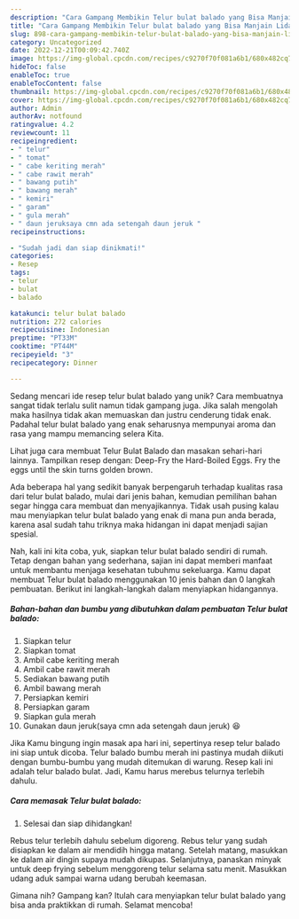 ```yaml
---
description: "Cara Gampang Membikin Telur bulat balado yang Bisa Manjain Lidah"
title: "Cara Gampang Membikin Telur bulat balado yang Bisa Manjain Lidah"
slug: 898-cara-gampang-membikin-telur-bulat-balado-yang-bisa-manjain-lidah
category: Uncategorized
date: 2022-12-21T00:09:42.740Z
image: https://img-global.cpcdn.com/recipes/c9270f70f081a6b1/680x482cq70/telur-bulat-balado-foto-resep-utama.jpg
hideToc: false
enableToc: true
enableTocContent: false
thumbnail: https://img-global.cpcdn.com/recipes/c9270f70f081a6b1/680x482cq70/telur-bulat-balado-foto-resep-utama.jpg
cover: https://img-global.cpcdn.com/recipes/c9270f70f081a6b1/680x482cq70/telur-bulat-balado-foto-resep-utama.jpg
author: Admin
authorAv: notfound
ratingvalue: 4.2
reviewcount: 11
recipeingredient:
- " telur"
- " tomat"
- " cabe keriting merah"
- " cabe rawit merah"
- " bawang putih"
- " bawang merah"
- " kemiri"
- " garam"
- " gula merah"
- " daun jeruksaya cmn ada setengah daun jeruk "
recipeinstructions:

- "Sudah jadi dan siap dinikmati!"
categories:
- Resep
tags:
- telur
- bulat
- balado

katakunci: telur bulat balado 
nutrition: 272 calories
recipecuisine: Indonesian
preptime: "PT33M"
cooktime: "PT44M"
recipeyield: "3"
recipecategory: Dinner

---
```





Sedang mencari ide resep telur bulat balado yang unik? Cara membuatnya sangat tidak terlalu sulit namun tidak gampang juga. Jika salah mengolah maka hasilnya tidak akan memuaskan dan justru cenderung tidak enak. Padahal telur bulat balado yang enak seharusnya mempunyai aroma dan rasa yang mampu memancing selera Kita.





Lihat juga cara membuat Telur Bulat Balado dan masakan sehari-hari lainnya. Tampilkan resep dengan: Deep-Fry the Hard-Boiled Eggs. Fry the eggs until the skin turns golden brown.

Ada beberapa hal yang sedikit banyak berpengaruh terhadap kualitas rasa dari telur bulat balado, mulai dari jenis bahan, kemudian pemilihan bahan segar hingga cara membuat dan menyajikannya. Tidak usah pusing kalau mau menyiapkan telur bulat balado yang enak di mana pun anda berada, karena asal sudah tahu triknya maka hidangan ini dapat menjadi sajian spesial.






Nah, kali ini kita coba, yuk, siapkan telur bulat balado sendiri di rumah. Tetap dengan bahan yang sederhana, sajian ini dapat memberi manfaat untuk membantu menjaga kesehatan tubuhmu sekeluarga. Kamu dapat membuat Telur bulat balado menggunakan 10 jenis bahan dan 0 langkah pembuatan. Berikut ini langkah-langkah dalam menyiapkan hidangannya.

<!--inarticleads1-->

##### Bahan-bahan dan bumbu yang dibutuhkan dalam pembuatan Telur bulat balado:

1. Siapkan  telur
1. Siapkan  tomat
1. Ambil  cabe keriting merah
1. Ambil  cabe rawit merah
1. Sediakan  bawang putih
1. Ambil  bawang merah
1. Persiapkan  kemiri
1. Persiapkan  garam
1. Siapkan  gula merah
1. Gunakan  daun jeruk(saya cmn ada setengah daun jeruk) 😆


Jika Kamu bingung ingin masak apa hari ini, sepertinya resep telur balado ini siap untuk dicoba. Telur balado bumbu merah ini pastinya mudah diikuti dengan bumbu-bumbu yang mudah ditemukan di warung. Resep kali ini adalah telur balado bulat. Jadi, Kamu harus merebus telurnya terlebih dahulu. 

<!--inarticleads2-->

##### Cara memasak Telur bulat balado:


1. Selesai dan siap dihidangkan!

Rebus telur terlebih dahulu sebelum digoreng. Rebus telur yang sudah disiapkan ke dalam air mendidih hingga matang. Setelah matang, masukkan ke dalam air dingin supaya mudah dikupas. Selanjutnya, panaskan minyak untuk deep frying sebelum menggoreng telur selama satu menit. Masukkan udang aduk sampai warna udang berubah keemasan. 

Gimana nih? Gampang kan? Itulah cara menyiapkan telur bulat balado yang bisa anda praktikkan di rumah. Selamat mencoba!
